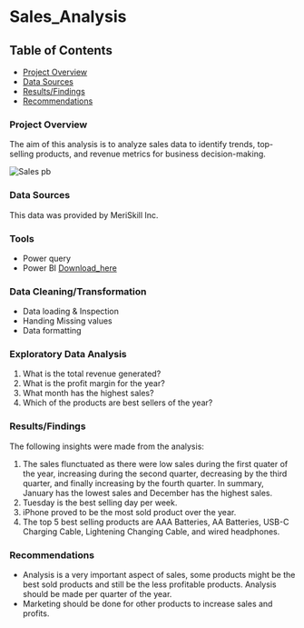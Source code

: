 # Sales_Analysis

## Table of Contents
- [Project Overview](#project_overview)
- [Data Sources](#data_sources)
- [Results/Findings](#results_findings)
- [Recommendations](#recommendations)

### Project Overview

The aim of this analysis is to analyze sales data to identify trends, top-selling products, and revenue metrics for business decision-making. 


![Sales pb](https://github.com/AdeAdeB/Sales_Analysis/assets/152867868/aeb5ed27-9200-4796-99a7-57816c404cc9)




### Data Sources
This data was provided by MeriSkill Inc.

### Tools
- Power query
- Power BI [Download_here](microsoft.com) 

### Data Cleaning/Transformation
- Data loading & Inspection
- Handing Missing values
- Data formatting

### Exploratory Data Analysis
1. What is the total revenue generated?
2. What is the profit margin for the year?
3. What month has the highest sales?
4. Which of the products are best sellers of the year?

### Results/Findings
The following insights were made from the analysis:
1. The sales flunctuated as there were low sales during the first quater of the year, increasing during the second quarter, decreasing by the third quarter, and finally increasing by the fourth quarter. In summary, January has the lowest sales and December has the highest sales.
2. Tuesday is the best selling day per week.
3. iPhone proved to be the most sold product over the year.
4. The top 5 best selling products are AAA Batteries, AA Batteries, USB-C Charging Cable, Lightening Changing Cable, and wired headphones.

### Recommendations
- Analysis is a very important aspect of sales, some products might be the best sold products and still be the less profitable products. Analysis should be made per quarter of the year.
- Marketing should be done for other products to increase sales and profits.


